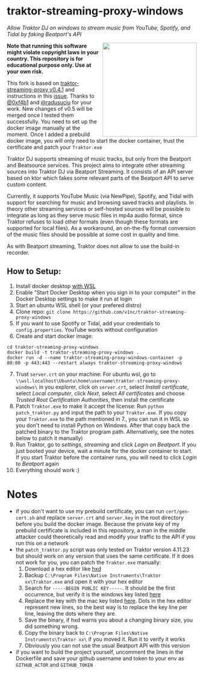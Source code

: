 # traktor-streaming-proxy-windows
*Allow Traktor DJ on windows to stream music from YouTube, Spotify, and Tidal by faking Beatport's API*

<img src="screenshot.png" align="right" width="250"></a>

**Note that running this software might violate copyright laws in your country. This repository is for educational purpose only. Use at your own risk.**


This fork is based on [traktor-streaming-proxy v0.4.1](https://github.com/0xf4b1/traktor-streaming-proxy) and instructions in this [issue](https://github.com/0xf4b1/traktor-streaming-proxy/issues/13). Thanks to [@0xf4b1](https://github.com/0xf4b1) and [@radusuciu](https://github.com/radusuciu) for your work. New changes of v0.5 will be merged once I tested them successfully. You need to set up the docker image manually at the moment. Once I added a prebuild docker image, you will only need to start the docker container, trust the certificate and patch your `Traktor.exe`


Traktor DJ supports streaming of music tracks, but only from the Beatport and Beatsource services.
This project aims to integrate other streaming sources into Traktor DJ via Beatport Streaming.
It consists of an API server based on ktor which fakes some relevant parts of the Beatport API to serve custom content.

Currently, it supports YouTube Music (via NewPipe), Spotify, and Tidal with support for searching for music and browsing saved tracks and playlists.
In theory other streaming services or self-hosted sources will be possible to integrate as long as they serve music files in mp4a audio format, since Traktor refuses to load other formats (even though these formats are supported for local files).
As a workaround, an on-the-fly format conversion of the music files should be possible at some cost in quality and time.

As with Beatport streaming, Traktor does not allow to use the build-in recorder.

## How to Setup:
1. Install docker desktop [with WSL](https://docs.docker.com/desktop/features/wsl/)
2. Enable "Start Docker Desktop when you sign in to your computer" in the Docker Desktop settings to make it run at login
3. Start an ubuntu WSL shell (or your prefered distro)
4. Clone repo: `git clone https://github.com/v1nc/traktor-streaming-proxy-windows`
5. If you want to use Spotify or Tidal, add your credentials to `config.properties`. YouTube works without configuration
6. Create and start docker image:
```
cd traktor-streaming-proxy-windows
docker build -t traktor-streaming-proxy-windows .
docker run -d --name traktor-streaming-proxy-windows-container -p 80:80 -p 443:443 --restart always traktor-streaming-proxy-windows
```
7. Trust `server.crt` on your machine: For ubuntu wsl, go to `\\wsl.localhost\Ubuntu\home\username\traktor-streaming-proxy-windows\` in you explorer, click on `server.crt`, select *Install certificate*, select *Local computer*, click *Next*, select *All certificates* and choose *Trusted Root Certification Authorities*, then install the certificate
8. Patch `Traktor.exe` to make it accept the license: Run `python patch_traktor.py` and input the path to your `Traktor.exe`. If you copy your `Traktor.exe` to the path mentioned in 7., you can run it in WSL so you don't need to install Python on Windows. After that copy back the patched binary to the Traktor program path. Alternatively, see the notes below to patch it manually)
9. Run Traktor, go to *settings*, *streaming* and click *Login on Beatport*. If you just booted your device, wait a minute for the docker container to start. If you start Traktor before the container runs, you will need to click *Login to Beatport* again
10. Everything should work :)

# Notes
- if you don't want to use my prebuild certificate, you can run `cert/gen-cert.sh` and replace `server.crt` and `server.key` in the root directory before you build the docker image. Because the private key of my prebuild certificate is included in this repository, a man in the middle attacker could theoretically read and modify your traffic to the API if you run this on a network
- the `patch_traktor.py` script was only tested on Traktor version 4.11.23 but should work on any version that uses the same certificate. If it does not work for you, you can patch the `Traktor.exe` manually:
  1. Download a hex editor like [hxd](https://mh-nexus.de/de/hxd/)
  2. Backup `C:\Program Files\Native Instruments\Traktor xx\Traktor.exe` and open it with your hex editor
  3. Search for `-----BEGIN PUBLIC KEY-----`. It should be the first occurrence, but verify it is the windows key listed [here](https://github.com/0xf4b1/traktor-streaming-proxy/issues/13#issuecomment-1742184706)
  4. Replace the key with the mac key listed [here](https://github.com/0xf4b1/traktor-streaming-proxy/issues/13#issuecomment-1742184706). Dots in the hex editor represent new lines, so the best way is to replace the key line per line, leaving the dots where they are. 
  5. Save the binary, if hxd warns you about a changing binary size, you did something wrong.
  6. Copy the binary back to `C:\Program Files\Native Instruments\Traktor xx\` if you moved it. Run it to verify it works
  7. Obviously you can not use the usual Beatport API with this version
- if you want to build the project yourself, uncomment the lines in the Dockerfile and save your github username and token to your env as `GITHUB_ACTOR` and `GITHUB_TOKEN`
